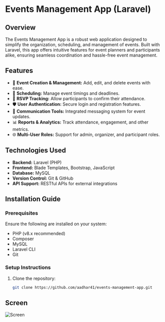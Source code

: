 
# Events Management App (Laravel)

## Overview
The Events Management App is a robust web application designed to simplify the organization, scheduling, and management of events. Built with Laravel, this app offers intuitive features for event planners and participants alike, ensuring seamless coordination and hassle-free event management.

## Features
- 🎉 **Event Creation & Management:** Add, edit, and delete events with ease.
- 📅 **Scheduling:** Manage event timings and deadlines.
- 🧾 **RSVP Tracking:** Allow participants to confirm their attendance.
- 🛡️ **User Authentication:** Secure login and registration features.
- 💬 **Communication Tools:** Integrated messaging system for event updates.
- 📊 **Reports & Analytics:** Track attendance, engagement, and other metrics.
- 🌐 **Multi-User Roles:** Support for admin, organizer, and participant roles.

## Technologies Used
- **Backend:** Laravel (PHP)
- **Frontend:** Blade Templates, Bootstrap, JavaScript
- **Database:** MySQL
- **Version Control:** Git & GitHub
- **API Support:** RESTful APIs for external integrations

## Installation Guide
### Prerequisites
Ensure the following are installed on your system:
- PHP (v8.x recommended)
- Composer
- MySQL
- Laravel CLI
- Git

### Setup Instructions
1. Clone the repository:
   ```sh
   git clone https://github.com/aadhar41/events-management-app.git

## Screen

![Screen](https://github.com/aadhar41/events-management-app/blob/swagger-doc/public/events-management-app-test-api-documentation-2023-12-24.png)


